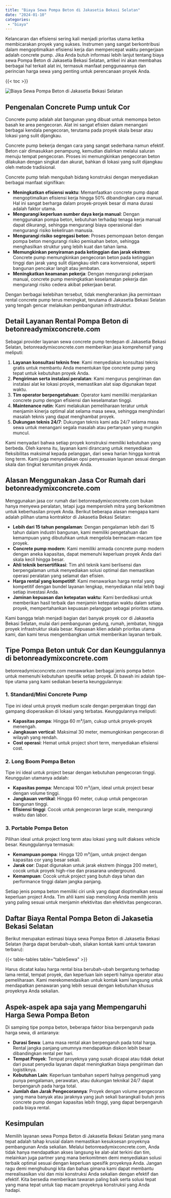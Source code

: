 ```yaml
---
title: "Biaya Sewa Pompa Beton di Jakasetia Bekasi Selatan"
date: "2024-01-10"
categories: 
 - "biaya"
---
```


Kelancaran dan efisiensi sering kali menjadi prioritas utama ketika membicarakan proyek yang sukses. Instrumen yang sangat berkontribusi dalam mengoptimalkan efisiensi kerja dan mempercepat waktu pengerjaan adalah concrete pump. Jika Anda butuh informasi lebih lanjut tentang biaya sewa Pompa Beton di Jakasetia Bekasi Selatan, artikel ini akan membahas berbagai hal terkait alat ini, termasuk manfaat penggunaannya dan perincian harga sewa yang penting untuk perencanaan proyek Anda.

{{< toc >}}

![Biaya Sewa Pompa Beton di Jakasetia Bekasi Selatan](https://betoncor8.github.io/pump/concrete-pump%20(24).png)

## Pengenalan Concrete Pump untuk Cor

Concrete pump adalah alat bangunan yang dibuat untuk memompa beton basah ke area pengecoran. Alat ini sangat efisien dalam menangani berbagai kendala pengecoran, terutama pada proyek skala besar atau lokasi yang sulit dijangkau.

Concrete pump bekerja dengan cara yang sangat sederhana namun efektif. Beton cair dimasukkan penampung, kemudian dialirkan melalui saluran menuju tempat pengecoran. Proses ini memungkinkan pengecoran beton dilakukan dengan singkat dan akurat, bahkan di lokasi yang sulit dijangkau oleh metode tradisional.

Concrete pump telah mengubah bidang konstruksi dengan menyediakan berbagai manfaat signifikan:

- **Meningkatkan efisiensi waktu**: Memanfaatkan concrete pump dapat mengoptimalkan efisiensi kerja hingga 50% dibandingkan cara manual. Hal ini sangat berharga dalam proyek-proyek besar di mana durasi adalah faktor utama.
- **Mengurangi keperluan sumber daya kerja manual**: Dengan menggunakan pompa beton, kebutuhan terhadap tenaga kerja manual dapat dikurangi, sehingga mengurangi biaya operasional dan mengurangi risiko kekeliruan manusia.
- **Mengurangi risiko segregasi beton**: Proses pemompaan beton dengan pompa beton mengurangi risiko pemisahan beton, sehingga menghasilkan struktur yang lebih kuat dan tahan lama.
- **Memungkinkan penyiraman pada ketinggian dan jarak ekstrem**: Concrete pump memungkinkan pengecoran beton pada ketinggian tinggi dan jarak yang sulit dijangkau oleh cara konvensional, seperti bangunan pencakar langit atau jembatan.
- **Meningkatkan keamanan pekerja**: Dengan mengurangi pekerjaan manual, concrete pump meningkatkan keselamatan pekerja dan mengurangi risiko cedera akibat pekerjaan berat.

Dengan berbagai kelebihan tersebut, tidak mengherankan jika permintaan rental concrete pump terus meningkat, terutama di Jakasetia Bekasi Selatan yang tengah gencar melakukan pembangunan infrastruktur.

## Detail Layanan Rental Pompa Beton di betonreadymixconcrete.com

Sebagai provider layanan sewa concrete pump terdepan di Jakasetia Bekasi Selatan, betonreadymixconcrete.com memberikan jasa komprehensif yang meliputi:

1. **Layanan konsultasi teknis free**: Kami menyediakan konsultasi teknis gratis untuk membantu Anda menentukan tipe concrete pump yang tepat untuk kebutuhan proyek Anda.
2. **Pengiriman serta instalasi peralatan**: Kami mengurus pengiriman dan instalasi alat ke lokasi proyek, memastikan alat siap digunakan tepat waktu.
3. **Tim operator berpengetahuan**: Operator kami memiliki menjalankan concrete pump dengan efisiensi dan keselamatan tinggi.
4. **Maintenance rutin**: Kami melakukan pemeliharaan teratur untuk menjamin kinerja optimal alat selama masa sewa, sehingga menghindari masalah teknis yang dapat menghambat proyek.
5. **Dukungan teknis 24/7**: Dukungan teknis kami ada 24/7 selama masa sewa untuk menangani segala masalah atau pertanyaan yang mungkin muncul.

Kami menyadari bahwa setiap proyek konstruksi memiliki kebutuhan yang berbeda. Oleh karena itu, layanan kami dirancang untuk menyediakan fleksibilitas maksimal kepada pelanggan, dari sewa harian hingga kontrak long term. Kami juga menyediakan opsi penyesuaian layanan sesuai dengan skala dan tingkat kerumitan proyek Anda.

## Alasan Menggunakan Jasa Cor Rumah dari betonreadymixconcrete.com

Menggunakan jasa cor rumah dari betonreadymixconcrete.com bukan hanya menyewa peralatan, tetapi juga memperoleh mitra yang berkomitmen untuk keberhasilan proyek Anda. Berikut beberapa alasan mengapa kami adalah pilihan utama kontraktor di Jakasetia Bekasi Selatan:

- **Lebih dari 15 tahun pengalaman**: Dengan pengalaman lebih dari 15 tahun dalam industri bangunan, kami memiliki pengetahuan dan kemampuan yang dibutuhkan untuk mengelola bermacam-macam tipe proyek.
- **Concrete pump modern**: Kami memiliki armada concrete pump modern dengan aneka kapasitas, dapat memenuhi keperluan proyek Anda dari skala kecil hingga besar.
- **Ahli teknik bersertifikasi**: Tim ahli teknik kami berlisensi dan berpengalaman untuk menyediakan solusi optimal dan memastikan operasi peralatan yang selamat dan efisien.
- **Harga rental yang kompetitif**: Kami menawarkan harga rental yang kompetitif dengan bundel layanan lengkap, menyediakan nilai lebih bagi setiap investasi Anda.
- **Jaminan kepuasan dan ketepatan waktu**: Kami berdedikasi untuk memberikan hasil terbaik dan menjamin ketepatan waktu dalam setiap proyek, mempertahankan kepuasan pelanggan sebagai prioritas utama.

Kami bangga telah menjadi bagian dari banyak proyek cor di Jakasetia Bekasi Selatan, mulai dari pembangunan gedung, rumah, jembatan, hingga proyek infrastruktur skala besar. Kepuasan klien adalah prioritas utama kami, dan kami terus mengembangkan untuk memberikan layanan terbaik.

## Tipe Pompa Beton untuk Cor dan Keunggulannya di betonreadymixconcrete.com

betonreadymixconcrete.com menawarkan berbagai jenis pompa beton untuk memenuhi kebutuhan spesifik setiap proyek. Di bawah ini adalah tipe-tipe utama yang kami sediakan beserta keunggulannya:

### 1\. Standard/Mini Concrete Pump

Tipe ini ideal untuk proyek medium scale dengan pergerakan tinggi dan gampang dioperasikan di lokasi yang terbatas. Keunggulannya meliputi:

- **Kapasitas pompa**: Hingga 60 m³/jam, cukup untuk proyek-proyek menengah.
- **Jangkauan vertical**: Maksimal 30 meter, memungkinkan pengecoran di wilayah yang rendah.
- **Cost operasi**: Hemat untuk project short term, menyediakan efisiensi cost.

### 2\. Long Boom Pompa Beton

Tipe ini ideal untuk project besar dengan kebutuhan pengecoran tinggi. Keunggulan utamanya adalah:

- **Kapasitas pompa**: Mencapai 100 m³/jam, ideal untuk project besar dengan volume tinggi.
- **Jangkauan vertikal**: Hingga 60 meter, cukup untuk pengecoran bangunan tinggi.
- **Efisiensi tinggi**: Cocok untuk pengecoran large scale, mengurangi waktu dan labor.

### 3\. Portable Pompa Beton

Pilihan ideal untuk project long term atau lokasi yang sulit diakses vehicle besar. Keunggulannya termasuk:

- **Kemampuan pompa**: Hingga 120 m³/jam, untuk project dengan kapasitas cor yang besar sekali.
- **Jarak cor**: Dapat digunakan untuk jarak ekstrem (hingga 200 meter), cocok untuk proyek high-rise dan prasarana underground.
- **Kemampuan**: Cocok untuk project yang butuh daya tahan dan performance tinggi dalam jangka panjang.

Setiap jenis pompa beton memiliki ciri unik yang dapat dioptimalkan sesuai keperluan project Anda. Tim ahli kami siap menolong Anda memilih jenis yang paling sesuai untuk menjamin efektivitas dan efektivitas pengecoran.

## Daftar Biaya Rental Pompa Beton di Jakasetia Bekasi Selatan

Berikut merupakan estimasi biaya sewa Pompa Beton di Jakasetia Bekasi Selatan (harga dapat berubah-ubah, silakan kontak kami untuk tawaran terbaru):

{{< table-tables table="tableSewa" >}}

Harus dicatat kalau harga rental bisa berubah-ubah bergantung terhadap lama rental, tempat proyek, dan keperluan lain seperti halnya operator atau pemeliharaan. Kami merekomendasikan untuk kontak kami langsung untuk mendapatkan penawaran yang lebih sesuai dengan kebutuhan khusus proyeknya Anda sekalian.

## Aspek-aspek apa saja yang Mempengaruhi Harga Sewa Pompa Beton

Di samping tipe pompa beton, beberapa faktor bisa berpengaruh pada harga sewa, di antaranya:

- **Durasi Sewa**: Lama masa rental akan berpengaruh pada total harga. Rental jangka panjang umumnya mendapatkan diskon lebih besar dibandingkan rental per hari.
- **Tempat Proyek**: Tempat proyeknya yang susah dicapai atau tidak dekat dari pusat penyedia layanan dapat meningkatkan biaya pengiriman dan logistiknya.
- **Kebutuhan Lain**: Keperluan tambahan seperti halnya pengemudi yang punya pengalaman, perawatan, atau dukungan teknikal 24/7 dapat berpengaruh pada harga total.
- **Jumlah dan Jarak Pengecorannya**: Proyek dengan volume pengecoran yang mana banyak atau jaraknya yang jauh sekali barangkali butuh jenis concrete pump dengan kapasitas lebih tinggi, yang dapat berpengaruh pada biaya rental.

## Kesimpulan

Memilih layanan sewa Pompa Beton di Jakasetia Bekasi Selatan yang mana tepat adalah tahap krusial dalam memastikan kesuksesan proyeknya pembangunan Anda sekalian. Melalui betonreadymixconcrete.com, Anda tidak hanya mendapatkan akses langsung ke alat-alat terkini dan tim, melainkan juga partner yang mana berkomitmen demi menyediakan solusi terbaik optimal sesuai dengan keperluan spesifik proyeknya Anda. Jangan ragu demi menghubungi kita dan bahas gimana kami dapat membantu merealisasikan visi dan misi konstruksi Anda sekalian dengan efektif dan efektif. Kita bersedia memberikan tawaran paling baik serta solusi tepat yang mana tepat untuk tiap macam proyeknya konstruksi yang Anda hadapi.
